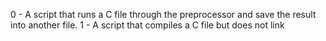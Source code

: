 0 - A script that runs a C file through the preprocessor and save the result into another file.
1 - A script that compiles a C file but does not link
